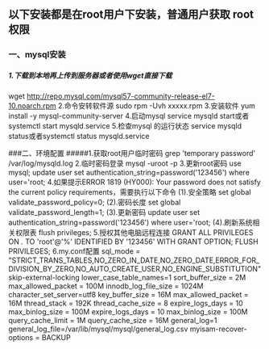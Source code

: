 ##  以下安装都是在root用户下安装，普通用户获取 root权限
### 一、mysql安装
#####   1.下载到本地再上传到服务器或者使用wget直接下载
wget http://repo.mysql.com/mysql57-community-release-el7-10.noarch.rpm
2.命令安转软件源
sudo rpm -Uvh xxxxx.rpm
3.安装软件
yum install -y mysql-community-server
4.启动mysql
service mysqld start或者systemctl start mysqld.service
5.检查mysql 的运行状态
service mysqld status或者systemctl status mysqld.service

###二、环境配置
#####1.获取root用户临时密码
grep 'temporary password' /var/log/mysqld.log
2.临时密码登录
mysql -uroot -p
3.更新root密码
use mysql;
update user set authentication_string=password('123456') where user='root;
4.如果提示ERROR 1819 (HY000): Your password does not satisfy the current policy requirements，需要执行以下命令
(1).安全策略
set global validate_password_policy=0;
(2).密码长度
set global validate_password_length=1;
(3).更新密码
update user set authentication_string=password('123456') where user='root;
(4).刷新系统相关权限表
 flush privileges;
5.授权其他电脑远程连接
GRANT ALL PRIVILEGES ON *.* TO 'root'@'%' IDENTIFIED BY '123456' WITH GRANT OPTION;
FLUSH PRIVILEGES;
6.my.conf配置
sql_mode = "STRICT_TRANS_TABLES,NO_ZERO_IN_DATE,NO_ZERO_DATE,ERROR_FOR_DIVISION_BY_ZERO,NO_AUTO_CREATE_USER,NO_ENGINE_SUBSTITUTION"
skip-external-locking
lower_case_table_names=1
sort_buffer_size = 2M
max_allowed_packet = 100M
innodb_log_file_size = 1024M
character_set_server=utf8
key_buffer_size         = 16M
max_allowed_packet      = 16M
thread_stack            = 192K
thread_cache_size       = 8
expire_logs_days        = 10
max_binlog_size   = 100M
expire_logs_days        = 10
max_binlog_size   = 100M
query_cache_limit       = 1M
query_cache_size        = 16M
general_log=1
general_log_file=/var/lib/mysql/mysql/general_log.csv
myisam-recover-options  = BACKUP
